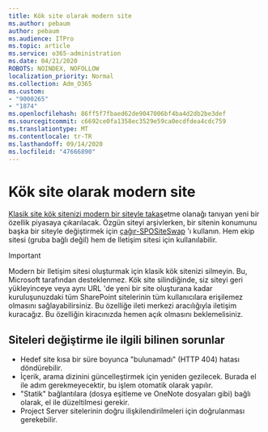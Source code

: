 ```yaml
---
title: Kök site olarak modern site
ms.author: pebaum
author: pebaum
ms.audience: ITPro
ms.topic: article
ms.service: o365-administration
ms.date: 04/21/2020
ROBOTS: NOINDEX, NOFOLLOW
localization_priority: Normal
ms.collection: Adm_O365
ms.custom:
- "9000265"
- "1874"
ms.openlocfilehash: 86ff5f7fbaed62de9047006bf4ba4d2db2be3def
ms.sourcegitcommit: c6692ce0fa1358ec3529e59ca0ecdfdea4cdc759
ms.translationtype: MT
ms.contentlocale: tr-TR
ms.lasthandoff: 09/14/2020
ms.locfileid: "47666890"
---
```

# <a name="modern-site-as-root-site"></a>Kök site olarak modern site

[Klasik site kök sitenizi modern bir siteyle takas](https://docs.microsoft.com/sharepoint/modern-root-site)etme olanağı tanıyan yeni bir özellik piyasaya çıkarılacak. Özgün siteyi arşivlerken, bir sitenin konumunu başka bir siteyle değiştirmek için [çağır-SPOSiteSwap](https://docs.microsoft.com/powershell/module/sharepoint-online/invoke-spositeswap?view=sharepoint-ps) 'ı kullanın. Hem ekip sitesi (gruba bağlı değil) hem de Iletişim sitesi için kullanılabilir.

>[!Important]
> Modern bir Iletişim sitesi oluşturmak için klasik kök sitenizi silmeyin. Bu, Microsoft tarafından desteklenmez. Kök site silindiğinde, siz siteyi geri yükleyinceye veya aynı URL 'de yeni bir site oluşturana kadar kuruluşunuzdaki tüm SharePoint sitelerinin tüm kullanıcılara erişilemez olmasını sağlayabilirsiniz. Bu özelliğe ileti merkezi aracılığıyla iletişim kuracağız. Bu özelliğin kiracınızda hemen açık olmasını beklemelisiniz.

## <a name="known-issues-with-swapping-sites"></a>Siteleri değiştirme ile ilgili bilinen sorunlar
- Hedef site kısa bir süre boyunca "bulunamadı" (HTTP 404) hatası döndürebilir.
- İçerik, arama dizinini güncelleştirmek için yeniden gezilecek. Burada el ile adım gerekmeyecektir, bu işlem otomatik olarak yapılır.
- "Statik" bağlantılara (dosya eşitleme ve OneNote dosyaları gibi) bağlı olarak, el ile düzeltilmesi gerekir.
- Project Server sitelerinin doğru ilişkilendirilmeleri için doğrulanması gerekebilir. 
